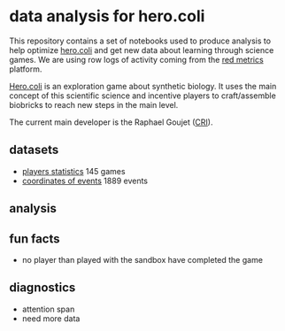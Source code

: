 # data analysis for hero.coli

This repository contains a set of notebooks used to produce analysis to help optimize [hero.coli](http://herocoli.com/) and get new data about learning through science games. We are using row logs of activity coming from the [red metrics](https://redmetrics.io/) platform.

[Hero.coli](http://herocoli.com/) is an exploration game about synthetic biology. It uses the main concept of this scientific science and incentive players to craft/assemble biobricks to reach new steps in the main level.

The current main developer is the Raphael Goujet ([CRI](http://cri-paris.org)).

## datasets

- [players statistics](https://github.com/CyberCRI/dataanalysis-herocoli-redmetrics/blob/master/data/players_stats.csv) 145 games
- [coordinates of events](https://github.com/CyberCRI/dataanalysis-herocoli-redmetrics/blob/master/data/players_coordinates.csv) 1889 events

## analysis

## fun facts

- no player than played with the sandbox have completed the game

## diagnostics

- attention span
- need more data

